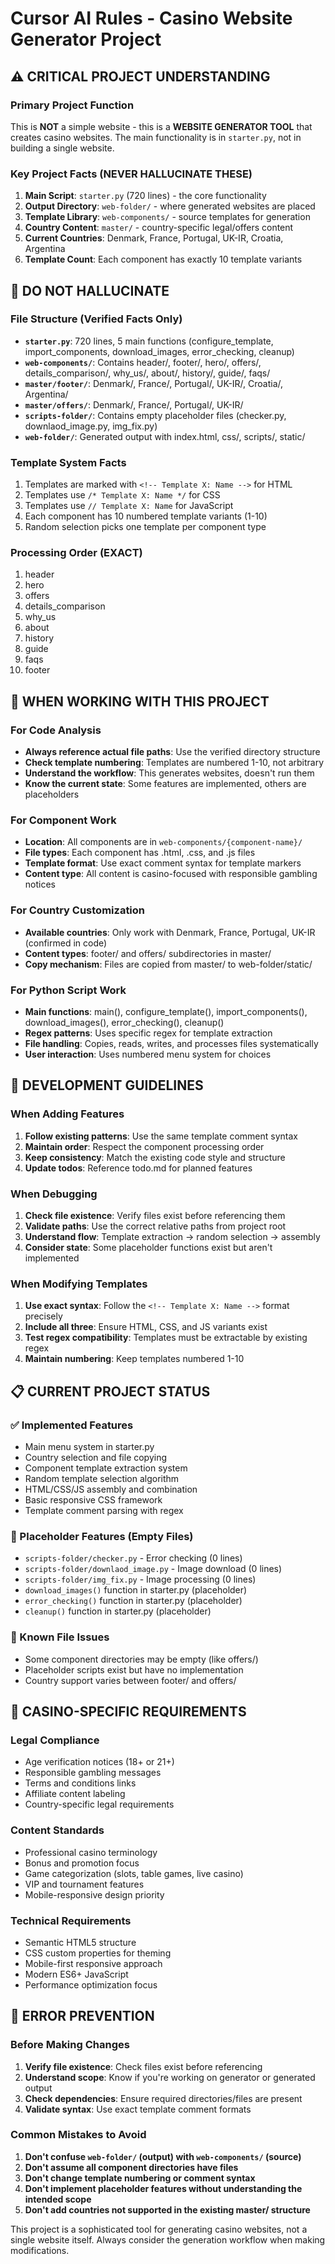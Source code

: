 # Cursor AI Rules - Casino Website Generator Project

## ⚠️ CRITICAL PROJECT UNDERSTANDING

### Primary Project Function

This is **NOT** a simple website - this is a **WEBSITE GENERATOR TOOL** that creates casino websites. The main functionality is in `starter.py`, not in building a single website.

### Key Project Facts (NEVER HALLUCINATE THESE)

1. **Main Script**: `starter.py` (720 lines) - the core functionality
2. **Output Directory**: `web-folder/` - where generated websites are placed
3. **Template Library**: `web-components/` - source templates for generation
4. **Country Content**: `master/` - country-specific legal/offers content
5. **Current Countries**: Denmark, France, Portugal, UK-IR, Croatia, Argentina
6. **Template Count**: Each component has exactly 10 template variants

## 🚫 DO NOT HALLUCINATE

### File Structure (Verified Facts Only)

- **`starter.py`**: 720 lines, 5 main functions (configure_template, import_components, download_images, error_checking, cleanup)
- **`web-components/`**: Contains header/, footer/, hero/, offers/, details_comparison/, why_us/, about/, history/, guide/, faqs/
- **`master/footer/`**: Denmark/, France/, Portugal/, UK-IR/, Croatia/, Argentina/
- **`master/offers/`**: Denmark/, France/, Portugal/, UK-IR/
- **`scripts-folder/`**: Contains empty placeholder files (checker.py, downlaod_image.py, img_fix.py)
- **`web-folder/`**: Generated output with index.html, css/, scripts/, static/

### Template System Facts

1. Templates are marked with `<!-- Template X: Name -->` for HTML
2. Templates use `/* Template X: Name */` for CSS
3. Templates use `// Template X: Name` for JavaScript
4. Each component has 10 numbered template variants (1-10)
5. Random selection picks one template per component type

### Processing Order (EXACT)

1. header
2. hero
3. offers
4. details_comparison
5. why_us
6. about
7. history
8. guide
9. faqs
10. footer

## 🎯 WHEN WORKING WITH THIS PROJECT

### For Code Analysis

- **Always reference actual file paths**: Use the verified directory structure
- **Check template numbering**: Templates are numbered 1-10, not arbitrary
- **Understand the workflow**: This generates websites, doesn't run them
- **Know the current state**: Some features are implemented, others are placeholders

### For Component Work

- **Location**: All components are in `web-components/{component-name}/`
- **File types**: Each component has .html, .css, and .js files
- **Template format**: Use exact comment syntax for template markers
- **Content type**: All content is casino-focused with responsible gambling notices

### For Country Customization

- **Available countries**: Only work with Denmark, France, Portugal, UK-IR (confirmed in code)
- **Content types**: footer/ and offers/ subdirectories in master/
- **Copy mechanism**: Files are copied from master/ to web-folder/static/

### For Python Script Work

- **Main functions**: main(), configure_template(), import_components(), download_images(), error_checking(), cleanup()
- **Regex patterns**: Uses specific regex for template extraction
- **File handling**: Copies, reads, writes, and processes files systematically
- **User interaction**: Uses numbered menu system for choices

## 🔧 DEVELOPMENT GUIDELINES

### When Adding Features

1. **Follow existing patterns**: Use the same template comment syntax
2. **Maintain order**: Respect the component processing order
3. **Keep consistency**: Match the existing code style and structure
4. **Update todos**: Reference todo.md for planned features

### When Debugging

1. **Check file existence**: Verify files exist before referencing them
2. **Validate paths**: Use the correct relative paths from project root
3. **Understand flow**: Template extraction → random selection → assembly
4. **Consider state**: Some placeholder functions exist but aren't implemented

### When Modifying Templates

1. **Use exact syntax**: Follow the `<!-- Template X: Name -->` format precisely
2. **Include all three**: Ensure HTML, CSS, and JS variants exist
3. **Test regex compatibility**: Templates must be extractable by existing regex
4. **Maintain numbering**: Keep templates numbered 1-10

## 📋 CURRENT PROJECT STATUS

### ✅ Implemented Features

- Main menu system in starter.py
- Country selection and file copying
- Component template extraction system
- Random template selection algorithm
- HTML/CSS/JS assembly and combination
- Basic responsive CSS framework
- Template comment parsing with regex

### 🚧 Placeholder Features (Empty Files)

- `scripts-folder/checker.py` - Error checking (0 lines)
- `scripts-folder/downlaod_image.py` - Image download (0 lines)
- `scripts-folder/img_fix.py` - Image processing (0 lines)
- `download_images()` function in starter.py (placeholder)
- `error_checking()` function in starter.py (placeholder)
- `cleanup()` function in starter.py (placeholder)

### 📝 Known File Issues

- Some component directories may be empty (like offers/)
- Placeholder scripts exist but have no implementation
- Country support varies between footer/ and offers/

## 🎲 CASINO-SPECIFIC REQUIREMENTS

### Legal Compliance

- Age verification notices (18+ or 21+)
- Responsible gambling messages
- Terms and conditions links
- Affiliate content labeling
- Country-specific legal requirements

### Content Standards

- Professional casino terminology
- Bonus and promotion focus
- Game categorization (slots, table games, live casino)
- VIP and tournament features
- Mobile-responsive design priority

### Technical Requirements

- Semantic HTML5 structure
- CSS custom properties for theming
- Mobile-first responsive approach
- Modern ES6+ JavaScript
- Performance optimization focus

## 🚨 ERROR PREVENTION

### Before Making Changes

1. **Verify file existence**: Check files exist before referencing
2. **Understand scope**: Know if you're working on generator or generated output
3. **Check dependencies**: Ensure required directories/files are present
4. **Validate syntax**: Use exact template comment formats

### Common Mistakes to Avoid

1. **Don't confuse `web-folder/` (output) with `web-components/` (source)**
2. **Don't assume all component directories have files**
3. **Don't change template numbering or comment syntax**
4. **Don't implement placeholder features without understanding the intended scope**
5. **Don't add countries not supported in the existing master/ structure**

This project is a sophisticated tool for generating casino websites, not a single website itself. Always consider the generation workflow when making modifications.
